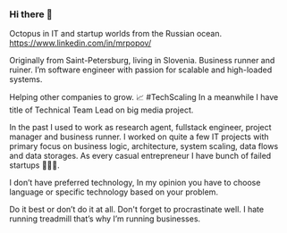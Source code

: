 ### Hi there 👋

<!--
**lalabuy948/lalabuy948** is a ✨ _special_ ✨ repository because its `README.md` (this file) appears on your GitHub profile.

Here are some ideas to get you started:

- 🔭 I’m currently working on ...
- 🌱 I’m currently learning ...
- 👯 I’m looking to collaborate on ...
- 🤔 I’m looking for help with ...
- 💬 Ask me about ...
- 📫 How to reach me: ...
- 😄 Pronouns: ...
- ⚡ Fun fact: ...
-->

Octopus in IT and startup worlds from the Russian ocean. https://www.linkedin.com/in/mrpopov/

Originally from Saint-Petersburg, living in Slovenia. Business runner and ruiner. I’m software engineer with passion for scalable and high-loaded systems. 

Helping other companies to grow. 📈 #TechScaling In a meanwhile I have title of Technical Team Lead on big media project. 

In the past I used to work as research agent, fullstack engineer, project manager and business runner. I worked on quite a few IT projects with primary focus on business logic, architecture, system scaling, data flows and data storages. As every casual entrepreneur I have bunch of failed startups 🤷🏻‍♂️. 

I don’t have preferred technology, In my opinion you have to choose language or specific technology based on your problem.

Do it best or don’t do it at all. Don't forget to procrastinate well. I hate running treadmill that’s why I’m running businesses. 
